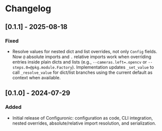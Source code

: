 # Changelog

## [0.1.1] - 2025-08-18

### Fixed
- Resolve values for nested dict and list overrides, not only `Config` fields. Now `@` absolute imports and `.` relative imports work when overriding entries inside plain dicts and lists (e.g., `--cameras.left=.opencv` or `--steps.0=@pkg.module.Factory`). Implementation updates `_set_value` to call `_resolve_value` for dict/list branches using the current default as context when available.

## [0.1.0] - 2024-07-29

### Added
- Initial release of Configuronic: configuration as code, CLI integration, nested overrides, absolute/relative import resolution, and serialization.

